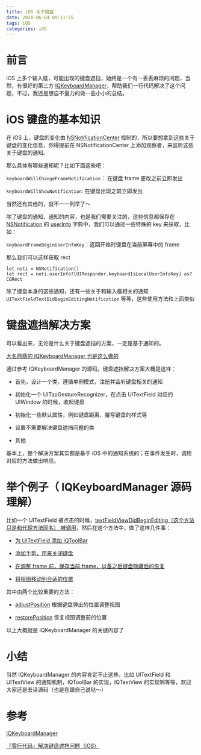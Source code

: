 ```yaml
---
title: iOS 关于键盘
date: 2020-06-04 09:11:55
tags: iOS
categories: iOS
---
```


# 前言

iOS 上多个输入框，可能出现的键盘遮挡，始终是一个有一丢丢麻烦的问题，当然，有很好的第三方 [IQKeyboardManager](https://github.com/hackiftekhar/IQKeyboardManager)，帮助我们一行代码解决了这个问题，不过，我还是想自不量力的做一些小小的总结。

# iOS 键盘的基本知识

在 iOS 上，键盘的变化由 [NSNotificationCenter](https://developer.apple.com/documentation/foundation/nsnotificationcenter) 控制的，所以要想拿到这些关于键盘的变化信息，你得提前在 NSNotificationCenter 上添加观察者，来监听这些关于键盘的通知。

那么具体有哪些通知呢？比如下面这些吧：

`keyboardWillChangeFrameNotification`： 在键盘 frame 更改之前立即发出

`keyboardWillShowNotification`: 在键盘出现之前立即发出

当然还有其他的，就不一一列举了～

除了键盘的通知，通知的内容，也是我们需要关注的，这些信息都保存在 [NSNotification](https://developer.apple.com/documentation/foundation/nsnotification) 的 [userInfo](https://developer.apple.com/documentation/foundation/nsnotification/1409222-userinfo) 字典中，我们可以通过一些特殊的 key 来获取，比如：

`keyboardFrameBeginUserInfoKey`：返回开始时键盘在当前屏幕中的 frame

那么我们可以这样获取 rect

```
let noti = NSNotification()
let rect = noti.userInfo?[UIResponder.keyboardIsLocalUserInfoKey] as? CGRect
```

除了键盘本身的这些通知，还有一些关于和输入框相关的通知 `UITextFieldTextDidBeginEditingNotification` 等等，这些使用方法和上面类似

# 键盘遮挡解决方案

可以看出来，无论是什么关于键盘遮挡的方案，一定是基于通知的。

[大名鼎鼎的 IQKeyboardManager 也是这么做的](https://github.com/hackiftekhar/IQKeyboardManager/blob/master/IQKeyboardManagerSwift/IQKeyboardManager.swift#L2186) 

通过参考 IQKeyboardManager 的源码，键盘遮挡解决方案大概是这样：

+ 首先，设计一个类，遵循单例模式，注册并监听键盘相关的通知

+ 初始化一个 UITapGestureRecognizer，在点击 UITextField 对应的 UIWindow 的时候，收起键盘

+ 初始化一些默认属性，例如键盘距离、覆写键盘的样式等

+ 设置不需要解决键盘遮挡问题的类

+ 其他

基本上，整个解决方案其实都是基于 iOS 中的通知系统的；在事件发生时，调用对应的方法做出响应。

# 举个例子（ IQKeyboardManager 源码理解）

比如一个 UITextField 被点击的时候，[textFieldViewDidBeginEditing（这个方法只是和代理方法同名） 被调用](https://github.com/hackiftekhar/IQKeyboardManager/blob/master/IQKeyboardManagerSwift/IQKeyboardManager.swift#L1757)，然后在这个方法中，做了这样几件事：

+ [为 UITextField 添加 IQToolBar](https://github.com/hackiftekhar/IQKeyboardManager/blob/master/IQKeyboardManagerSwift/IQKeyboardManager.swift#L1780)

+ [添加手势，用来关闭键盘](https://github.com/hackiftekhar/IQKeyboardManager/blob/master/IQKeyboardManagerSwift/IQKeyboardManager.swift#L1803)

+ [在调整 frame 前，保存当前 frame，以备之后键盘隐藏后的恢复](https://github.com/hackiftekhar/IQKeyboardManager/blob/master/IQKeyboardManagerSwift/IQKeyboardManager.swift#L1810)

+ [将视图移动到合适的位置](https://github.com/hackiftekhar/IQKeyboardManager/blob/master/IQKeyboardManagerSwift/IQKeyboardManager.swift#L1836)

其中由两个比较重要的方法：

+ [adjustPosition](https://github.com/hackiftekhar/IQKeyboardManager/blob/master/IQKeyboardManagerSwift/IQKeyboardManager.swift#L949) 根据键盘弹出的位置调整视图

+ [restorePosition](https://github.com/hackiftekhar/IQKeyboardManager/blob/master/IQKeyboardManagerSwift/IQKeyboardManager.swift#L1444) 恢复视图调整前的位置

以上大概就是 IQKeyboardManager 的关键内容了

# 小结

当然 IQKeyboardManager 的内容肯定不止这些，比如 UITextField 和 UITextView 的通知机制，IQToolBar 的实现，IQTextView 的实现啊等等，欢迎大家还是去读源码（也是在跟自己说哒～）

# 参考

[IQKeyboardManager](https://github.com/hackiftekhar/IQKeyboardManager)

[『零行代码』解决键盘遮挡问题（iOS）](https://draveness.me/keyboard/)












